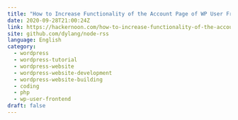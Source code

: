 ```yaml
---
title: "How to Increase Functionality of the Account Page of WP User Frontend"
date: 2020-09-28T21:00:24Z
link: https://hackernoon.com/how-to-increase-functionality-of-the-account-page-of-wp-user-frontend-7v3l3tk8?source=rss&utm_medium=RSS&utm_source=news.12bit.vn
site: github.com/dylang/node-rss
language: English
category:
  - wordpress
  - wordpress-tutorial
  - wordpress-website
  - wordpress-website-development
  - wordpress-website-building
  - coding
  - php
  - wp-user-frontend
draft: false
---
```

